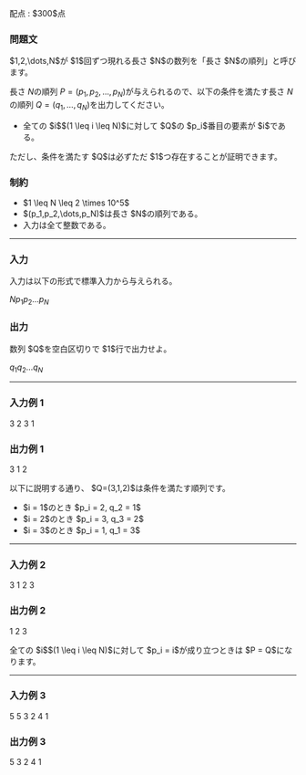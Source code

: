 
<div>

<span>

<span>

<p>
配点 : $300$点
</p>

<div>

<section>

### **問題文**

<p>
$1,2,\dots,N$が $1$回ずつ現れる長さ $N$の数列を「長さ $N$の順列」と呼びます。

長さ $N$の順列 $P = (p_1, p_2,\dots,p_N)$が与えられるので、以下の条件を満たす長さ $N$の順列 $Q = (q_1,\dots,q_N)$を出力してください。  
</p>

<ul>

<li>
全ての $i$$(1 \leq i \leq N)$に対して $Q$の $p_i$番目の要素が $i$である。
</li>

</ul>

<p>
ただし、条件を満たす $Q$は必ずただ $1$つ存在することが証明できます。
</p>

</section>

</div>

<div>

<section>

### **制約**

<ul>

<li>
$1 \leq N \leq 2 \times 10^5$
</li>

<li>
$(p_1,p_2,\dots,p_N)$は長さ $N$の順列である。
</li>

<li>
入力は全て整数である。
</li>

</ul>

</section>

</div>

---

<div>

<div>

<section>

### **入力**

<p>
入力は以下の形式で標準入力から与えられる。
</p>

<div>

$N$$p_1$$p_2$$\dots$$p_N$
</div>

</section>

</div>

<div>

<section>

### **出力**

<p>
数列 $Q$を空白区切りで $1$行で出力せよ。
</p>

<div>

$q_1$$q_2$$\dots$$q_N$
</div>

</section>

</div>

</div>

---

<div>

<section>

### **入力例 1**

<div>

3
2 3 1

</div>

</section>

</div>

<div>

<section>

### **出力例 1**

<div>

3 1 2

</div>

<p>
以下に説明する通り、 $Q=(3,1,2)$は条件を満たす順列です。
</p>

<ul>

<li>
$i = 1$のとき $p_i = 2, q_2 = 1$
</li>

<li>
$i = 2$のとき $p_i = 3, q_3 = 2$
</li>

<li>
$i = 3$のとき $p_i = 1, q_1 = 3$
</li>

</ul>

</section>

</div>

---

<div>

<section>

### **入力例 2**

<div>

3
1 2 3

</div>

</section>

</div>

<div>

<section>

### **出力例 2**

<div>

1 2 3

</div>

<p>
全ての $i$$(1 \leq i \leq N)$に対して $p_i = i$が成り立つときは $P = Q$になります。
</p>

</section>

</div>

---

<div>

<section>

### **入力例 3**

<div>

5
5 3 2 4 1

</div>

</section>

</div>

<div>

<section>

### **出力例 3**

<div>

5 3 2 4 1

</div>

</section>

</div>

</span>

</span>

</div>
